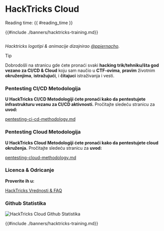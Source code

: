 # HackTricks Cloud

Reading time: {{ #reading_time }}

{{#include ./banners/hacktricks-training.md}}

<figure><img src="images/cloud.gif" alt=""><figcaption></figcaption></figure>

_Hacktricks logotipi & animacije dizajnirao_ [_@ppiernacho_](https://www.instagram.com/ppieranacho/)_._

> [!TIP]
> Dobrodošli na stranicu gde ćete pronaći svaki **hacking trik/tehniku/šta god vezano za CI/CD & Cloud** koju sam naučio u **CTF-ovima**, **pravim** životnim **okruženjima**, **istražujući**, i **čitajuci** istraživanja i vesti.

### **Pentesting CI/CD Metodologija**

**U HackTricks CI/CD Metodologiji ćete pronaći kako da pentestujete infrastrukturu vezanu za CI/CD aktivnosti.** Pročitajte sledeću stranicu za **uvod:**

[pentesting-ci-cd-methodology.md](pentesting-ci-cd/pentesting-ci-cd-methodology.md)

### Pentesting Cloud Metodologija

**U HackTricks Cloud Metodologiji ćete pronaći kako da pentestujete cloud okruženja.** Pročitajte sledeću stranicu za **uvod:**

[pentesting-cloud-methodology.md](pentesting-cloud/pentesting-cloud-methodology.md)

### Licenca & Odricanje

**Proverite ih u:**

[HackTricks Vrednosti & FAQ](https://app.gitbook.com/s/-L_2uGJGU7AVNRcqRvEi/welcome/hacktricks-values-and-faq)

### Github Statistika

![HackTricks Cloud Github Statistika](https://repobeats.axiom.co/api/embed/1dfdbb0435f74afa9803cd863f01daac17cda336.svg)

{{#include ./banners/hacktricks-training.md}}
